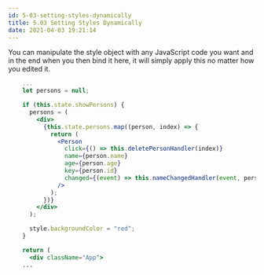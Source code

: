 ```yaml
---
id: 5-03-setting-styles-dynamically
title: 5.03 Setting Styles Dynamically
date: 2021-04-03 19:21:14
---
```


You can manipulate the style object with any JavaScript code you want and in the end when you then bind it here, it will simply apply this no matter how you edited it.

```jsx title="App.js" {21}
    ...
    let persons = null;

    if (this.state.showPersons) {
      persons = (
        <div>
          {this.state.persons.map((person, index) => {
            return (
              <Person
                click={() => this.deletePersonHandler(index)}
                name={person.name}
                age={person.age}
                key={person.id}
                changed={(event) => this.nameChangedHandler(event, person.id)}
              />
            );
          })}
        </div>
      );

      style.backgroundColor = "red";
    }

    return (
      <div className="App">
    ...
```
